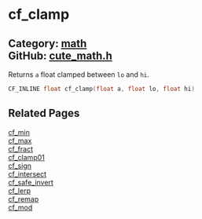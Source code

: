 [](../header.md ':include')

# cf_clamp

Category: [math](/api_reference?id=math)  
GitHub: [cute_math.h](https://github.com/RandyGaul/cute_framework/blob/master/include/cute_math.h)  
---

Returns `a` float clamped between `lo` and `hi`.

```cpp
CF_INLINE float cf_clamp(float a, float lo, float hi)
```

## Related Pages

[cf_min](/math/cf_min.md)  
[cf_max](/math/cf_max.md)  
[cf_fract](/math/cf_fract.md)  
[cf_clamp01](/math/cf_clamp01.md)  
[cf_sign](/math/cf_sign.md)  
[cf_intersect](/math/cf_intersect.md)  
[cf_safe_invert](/math/cf_safe_invert.md)  
[cf_lerp](/math/cf_lerp.md)  
[cf_remap](/math/cf_remap.md)  
[cf_mod](/math/cf_mod.md)  
